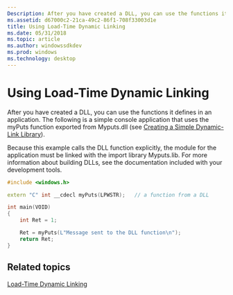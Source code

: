```yaml
---
Description: After you have created a DLL, you can use the functions it defines in an application. The following is a simple console application that uses the myPuts function exported from Myputs.dll (see Creating a Simple Dynamic-Link Library).
ms.assetid: d67000c2-21ca-49c2-86f1-708f33003d1e
title: Using Load-Time Dynamic Linking
ms.date: 05/31/2018
ms.topic: article
ms.author: windowssdkdev
ms.prod: windows
ms.technology: desktop
---
```


# Using Load-Time Dynamic Linking

After you have created a DLL, you can use the functions it defines in an application. The following is a simple console application that uses the myPuts function exported from Myputs.dll (see [Creating a Simple Dynamic-Link Library](creating-a-simple-dynamic-link-library.md)).

Because this example calls the DLL function explicitly, the module for the application must be linked with the import library Myputs.lib. For more information about building DLLs, see the documentation included with your development tools.


```C++
#include <windows.h> 

extern "C" int __cdecl myPuts(LPWSTR);   // a function from a DLL

int main(VOID) 
{ 
    int Ret = 1;

    Ret = myPuts(L"Message sent to the DLL function\n"); 
    return Ret;
}
```



## Related topics

<dl> <dt>

[Load-Time Dynamic Linking](load-time-dynamic-linking.md)
</dt> </dl>

 

 



